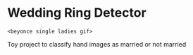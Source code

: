 # Wedding Ring Detector

`<beyonce single ladies gif>`

Toy project to classify hand images as married or not married
